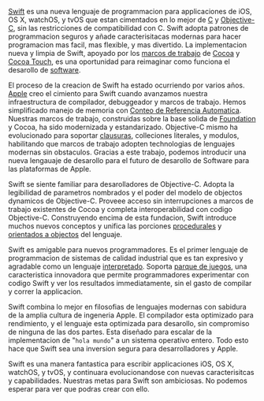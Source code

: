 [Swift](glossary.md#swift) es una nueva lenguaje de programmacion para applicaciones de iOS, OS X, watchOS, y tvOS que estan cimentados en lo mejor de [C](glossary.md#c) y [Objective-C](glossary.md#objective-c), sin las restricciones de compatibilidad con C. Swift adopta patrones de programmacion seguros y añade caracterisitacas modernas para hacer programacion mas facil, mas flexible, y mas divertido. La implementacion nueva y limpia de Swift, apoyado por los [marcos de trabajo](glossary.md#marco-de-trabajo) de [Cocoa](glossary.md#cocoa) y [Cocoa Touch](glossary.md#cocoa-touch), es una oportunidad para reimaginar como funciona el desarollo de [software](glossary.md#software).

El proceso de la creacion de Swift ha estado ocurriendo por varios años. [Apple](glossary.md#apple) creo el cimiento para Swift cuando avanzamos nuestra infraestructura de compilador, debuggeador y marcos de trabajo. Hemos simplificado manejo de memoria con [Conteo de Referencia Automatica](glossary.md#conteo-de-referencia-automatica). Nuestras marcos de trabajo, construidas sobre la base solida de [Foundation](glossary.md#foundation) y Cocoa, ha sido modernizada y estandarizado. Objective-C mismo ha evolucionado para soportar [clausuras](glossary.md#clausura), colleciones literales, y modulos, habilitando que marcos de trabajo adopten technologias de lenguajes modernas sin obstaculos. Gracias a este trabajo, podemos introducir una nueva lengauaje de desarollo para el futuro de desarollo de Software para las plataformas de Apple.

Swift se siente familiar para desarolladores de Objective-C. Adopta la legibilidad de parametros nombrados y el poder del modelo de objectos dynamicos de Objective-C. Proveee acceso sin interrupciones a marcos de trabajo existentes de Cocoa y completa interoperabilidad con codigo Objective-C. Construyendo encima de esta fundacion, Swift introduce muchos nuevos conceptos y unifica las porciones [procedurales](glossary.md#procedural) y [orientados a objectos](glossary.md#orientado-a-objetos) del lenguaje.

Swift es amigable para nuevos programmadores. Es el primer lenguaje de programmacion de sistemas de calidad industrial que es tan expresivo y agradable como un lenguaje [interpretado](glossary.md#intérprete). Soporta [parque de juegos](glossary.md#parque-de-juegos), una caracteristica innovadora que permite programmadores experimentar con codigo Swift y ver los resultados immediatamente, sin el gasto de compilar y correr la applicacion.

Swift combina lo mejor en filosofias de lenguajes modernas con sabidura de la amplia cultura de ingeneria Apple. El compilador esta optimizado para rendimiento, y el lenguaje esta optimizada para desarollo, sin compromiso de ninguna de las dos partes. Esta diseñado para escalar de la implementacion de "```hola mundo```" a un sistema operativo entero. Todo esto hace que Swift sea una inversion segura para desarrolladores y Apple.

Swift es una manera fantastica para escribir applicaciones iOS, OS X, watchOS, y tvOS, y continuara evolucionandose con nuevas caracterisitcas y capabilidades. Nuestras metas para Swift son ambiciosas. No podemos esperar para ver que podras crear con ello.